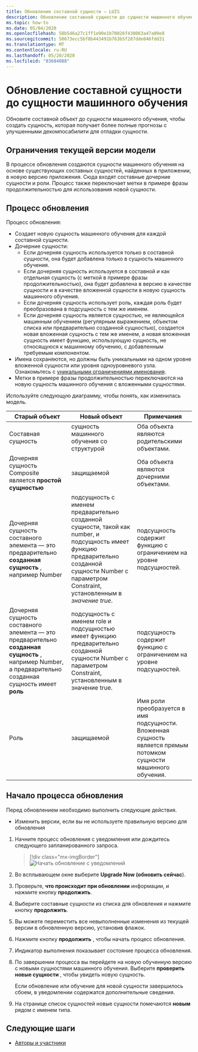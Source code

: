 ```yaml
---
title: Обновление составной сущности — LUIS
description: Обновление составной сущности до сущности машинного обучения с помощью процесса обновления на портале LUIS.
ms.topic: how-to
ms.date: 05/04/2020
ms.openlocfilehash: 58b546a27c1ff1e90e1b70026f430063a47a09e8
ms.sourcegitcommit: 50673ecc5bf8b443491b763b5f287dde046fdd31
ms.translationtype: MT
ms.contentlocale: ru-RU
ms.lasthandoff: 05/20/2020
ms.locfileid: "83684088"
---
```

# <a name="upgrade-composite-entity-to-machine-learning-entity"></a>Обновление составной сущности до сущности машинного обучения

Обновите составной объект до сущности машинного обучения, чтобы создать сущность, которая получает более полные прогнозы с улучшенными декомпосабилити для отладки сущности.

## <a name="current-version-model-restrictions"></a>Ограничения текущей версии модели

В процессе обновления создаются сущности машинного обучения на основе существующих составных сущностей, найденных в приложении, в новую версию приложения. Сюда входят составные дочерние сущности и роли. Процесс также переключает метки в примере фразы продолжительностью для использования новой сущности.

## <a name="upgrade-process"></a>Процесс обновления

Процесс обновления:
* Создает новую сущность машинного обучения для каждой составной сущности.
* Дочерние сущности:
    * Если дочерняя сущность используется только в составной сущности, она будет добавлена только в сущность машинного обучения.
    * Если дочерняя сущность используется в составной _и_ как отдельная сущность (с меткой в примере фразы продолжительностью), она будет добавлена в версию в качестве сущности и в качестве вложенной сущности в новую сущность машинного обучения.
    * Если дочерняя сущность использует роль, каждая роль будет преобразована в подсущность с тем же именем.
    * Если дочерняя сущность является сущностью, не являющейся машинным обучением (регулярным выражением, объектом списка или предварительно созданной сущностью), создается новая вложенная сущность с тем же именем, а новая вложенная сущность имеет функцию, использующую сущность, не относящуюся к машинному обучению, с добавленным требуемым компонентом.
* Имена сохраняются, но должны быть уникальными на одном уровне вложенной сущности или уровня одноуровневого узла. Ознакомьтесь с [уникальными ограничениями именования](luis-boundaries.md#name-uniqueness).
* Метки в примере фразы продолжительностью переключаются на новую сущность машинного обучения с вложенными сущностями.

Используйте следующую диаграмму, чтобы понять, как изменилась модель.

|Старый объект|Новый объект|Примечания|
|--|--|--|
|Составная сущность|сущность машинного обучения со структурой|Оба объекта являются родительскими объектами.|
|Дочерняя сущность Composite является **простой сущностью**|защищаемой|Оба объекта являются дочерними объектами.|
|Дочерняя сущность составного элемента — это предварительно **созданная сущность** , например Number|подсущность с именем предварительно созданной сущности, такой как number, и подсущность имеет _функцию_ предварительно созданной сущности Number с параметром Constraint, установленным в _значение true_.|подсущность содержит функцию с ограничением на уровне подсущностей.|
|Дочерняя сущность составного элемента — это предварительно **созданная сущность** , например Number, а предварительно созданная сущность имеет **роль**|подсущность с именем role и подсущностью имеет функцию предварительно созданной сущности Number с параметром Constraint, установленным в значение true.|подсущность содержит функцию с ограничением на уровне подсущностей.|
|Роль|защищаемой|Имя роли преобразуется в имя подсущности. Вложенная сущность является прямым потомком сущности машинного обучения.|

## <a name="begin-upgrade-process"></a>Начало процесса обновления

Перед обновлением необходимо выполнить следующие действия.

* Изменить версии, если вы не используете правильную версию для обновления


1. Начните процесс обновления с уведомления или дождитесь следующего запланированного запроса.

    > [!div class="mx-imgBorder"]
    > ![Начать обновление с уведомлений](./media/update-composite-entity/notification-begin-update.png)

1. Во всплывающем окне выберите **Upgrade Now (обновить сейчас**).

1. Проверьте, **что происходит при обновлении** информации, и нажмите кнопку **продолжить**.

1. Выберите составные сущности из списка для обновления и нажмите кнопку **продолжить**.

1. Вы можете переместить все невыполненные изменения из текущей версии в обновленную версию, установив флажок.

1. Нажмите кнопку **продолжить** , чтобы начать процесс обновления.

1. Индикатор выполнения показывает состояние процесса обновления.

1. По завершении процесса вы перейдете на новую обученную версию с новыми сущностями машинного обучения. Выберите **проверить новые сущности** , чтобы увидеть новую сущность.

    Если обновление или обучение для новой сущности завершилось сбоем, в уведомлении содержатся дополнительные сведения.

1. На странице список сущностей новые сущности помечаются **новым** рядом с именем типа.

## <a name="next-steps"></a>Следующие шаги

* [Авторы и участники](luis-how-to-collaborate.md)